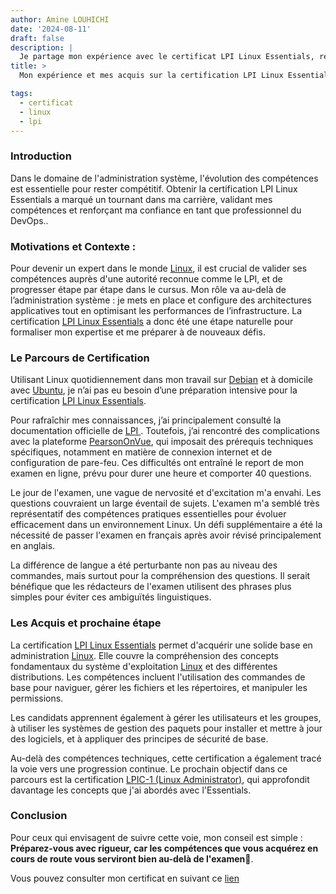 ```yaml
---
author: Amine LOUHICHI
date: '2024-08-11'
draft: false
description: |
  Je partage mon expérience avec le certificat LPI Linux Essentials, révélant les obstacles surmontés et l'impact significatif sur ma carrière professionnelle.
title: >
  Mon expérience et mes acquis sur la certification LPI Linux Essentials 🐧

tags:
  - certificat
  - linux
  - lpi
---
```



### Introduction

Dans le domaine de l'administration système, l'évolution des compétences est essentielle pour rester compétitif.
Obtenir la certification LPI Linux Essentials a marqué un tournant dans ma carrière, validant mes compétences et renforçant ma confiance en tant que professionnel du DevOps..

### Motivations et Contexte :

Pour devenir un expert dans le monde [Linux](https://fr.wikipedia.org/wiki/Linux),  il est crucial de valider ses compétences auprès d'une autorité reconnue comme le LPI, et de progresser étape par étape dans le cursus.
Mon rôle va au-delà de l’administration système : je mets en place et configure des architectures applicatives tout en optimisant les performances de l’infrastructure. La certification [LPI Linux Essentials](https://www.lpi.org/fr/our-certifications/linux-essentials-overview/) a donc été une étape naturelle pour formaliser mon expertise et me préparer à de nouveaux défis.

### Le Parcours de Certification

Utilisant Linux quotidiennement dans mon travail sur [Debian](https://www.debian.org) et à domicile avec [Ubuntu](https://ubuntu.com/), je n’ai pas eu besoin d’une préparation intensive pour la certification [LPI Linux Essentials](https://www.lpi.org/fr/our-certifications/linux-essentials-overview/).

Pour rafraîchir mes connaissances, j’ai principalement consulté la documentation officielle de [LPI ](https://www.lpi.org/). Toutefois, j’ai rencontré des complications avec la plateforme [PearsonOnVue](https://www.pearsonvue.com/),
qui imposait des prérequis techniques spécifiques, notamment en matière de connexion internet et de configuration de pare-feu.
Ces difficultés ont entraîné le report de mon examen en ligne, prévu pour durer une heure et comporter 40 questions.


Le jour de l'examen, une vague de nervosité et d'excitation m'a envahi. Les questions couvraient un large éventail de sujets.
 L'examen m'a semblé très représentatif des compétences pratiques essentielles pour évoluer efficacement dans un environnement Linux.
 Un défi supplémentaire a été la nécessité de passer l'examen en français après avoir révisé principalement en anglais.


 La différence de langue a été perturbante non pas au niveau des commandes, mais surtout pour la compréhension des questions.
 Il serait bénéfique que les rédacteurs de l'examen utilisent des phrases plus simples pour éviter ces ambiguïtés linguistiques.

### Les Acquis et prochaine étape

La certification [LPI Linux Essentials](https://www.lpi.org/fr/our-certifications/linux-essentials-overview/) permet d'acquérir une solide base en administration [Linux](https://fr.wikipedia.org/wiki/Linux). Elle couvre la compréhension des concepts fondamentaux du système d'exploitation [Linux](https://fr.wikipedia.org/wiki/Linux) et des différentes distributions. Les compétences incluent l'utilisation des commandes de base pour naviguer, gérer les fichiers et les répertoires, et manipuler les permissions.

Les candidats apprennent également à gérer les utilisateurs et les groupes, à utiliser les systèmes de gestion des paquets pour installer et mettre à jour des logiciels, et à appliquer des principes de sécurité de base.

Au-delà des compétences techniques, cette certification a également tracé la voie vers une progression continue. Le
prochain objectif dans ce parcours est la certification [LPIC-1 (Linux Administrator)](https://www.lpi.org/fr/our-certifications/lpic-1-overview/), qui approfondit davantage les concepts que j'ai abordés avec l'Essentials.

### Conclusion

Pour ceux qui envisagent de suivre cette voie, mon conseil est simple :
**Préparez-vous avec rigueur, car les compétences que vous acquérez en cours de route vous serviront bien au-delà de
l'examen**🚀.

 Vous pouvez consulter mon certificat en suivant ce [lien](https://cs.lpi.org/caf/Xamman/certification/verify/LPI000514647/gkqehttn3c)
